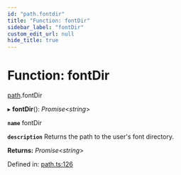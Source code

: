 ```yaml
---
id: "path.fontdir"
title: "Function: fontDir"
sidebar_label: "fontDir"
custom_edit_url: null
hide_title: true
---
```


# Function: fontDir

[path](../modules/path.md).fontDir

▸ **fontDir**(): *Promise*<*string*\>

**`name`** fontDir

**`description`** Returns the path to the user's font directory.

**Returns:** *Promise*<*string*\>

Defined in: [path.ts:126](https://github.com/tauri-apps/tauri/blob/237b49b/cli/tauri.js/api-src/path.ts#L126)
